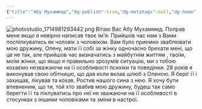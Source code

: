 ```yaml
---
{"title":"Абу Мухаммад","dg-publish":true,"dg-metatags":null,"dg-home":null,"permalink":"/abu-muhamed/abu-muhammad/","dgPassFrontmatter":true,"noteIcon":""}
---
```


![photostudio_1714981293442.png](/img/user/photostudio_1714981293442.png)
Вітаю Вас Абу Мухаммед. Поправ мене якщо я невірно написав твоє ім'я. Прийшов час нам з Вами поспілкуватись як чоловік з чоловіком. Вам було приємно зваблювати мою дружину, Олену, мати її собі за жінку одночасно брехати мені, що це не так, але прийшов час визначатись з майбутнім життям , твоїм, моїм жінки, що якщо я правильно зрозумів ситуацію, ми з тобою кохаємо незважаючи на її особливості психіки та поведінки.
28 років я виконував свою обітницю, що дав коли вклав шлюб з Оленою. Я беріг її і захищав, лікував та кохав. Ростив нашого сина з нею. Я хочу бути впевненим, що ти, той хто звабив мою дружину, будеш так само берегти її та піклуватись про неї не зважаючи на її особливості в стосунках з іншими чоловіками та зміни в настрої. 